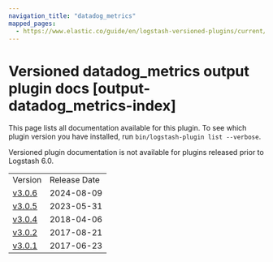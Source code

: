 ```yaml
---
navigation_title: "datadog_metrics"
mapped_pages:
  - https://www.elastic.co/guide/en/logstash-versioned-plugins/current/output-datadog_metrics-index.html
---
```


# Versioned datadog_metrics output plugin docs [output-datadog_metrics-index]

This page lists all documentation available for this plugin. To see which plugin version you have installed, run `bin/logstash-plugin list --verbose`.

Versioned plugin documentation is not available for plugins released prior to Logstash 6.0.

| | |
| :- | :- |
| Version | Release Date |
| [v3.0.6](v3-0-6-plugins-outputs-datadog_metrics.md) | 2024-08-09 |
| [v3.0.5](v3-0-5-plugins-outputs-datadog_metrics.md) | 2023-05-31 |
| [v3.0.4](v3-0-4-plugins-outputs-datadog_metrics.md) | 2018-04-06 |
| [v3.0.2](v3-0-2-plugins-outputs-datadog_metrics.md) | 2017-08-21 |
| [v3.0.1](v3-0-1-plugins-outputs-datadog_metrics.md) | 2017-06-23 |
